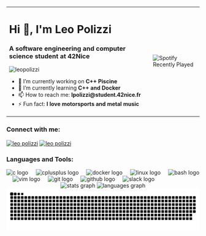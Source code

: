 <table>
  <tr>
    <td>
      <h1>Hi 👋, I'm Leo Polizzi</h1>
      <h3>A software engineering and computer science student at 42Nice</h3>
      <p>
        <img src="https://komarev.com/ghpvc/?username=leopolizzi&label=Profile%20views&color=0e75b6&style=flat" alt="leopolizzi" />
      </p>
      <ul>
        <li>🔭 I’m currently working on <strong>C++ Piscine</strong></li>
        <li>🌱 I’m currently learning <strong>C++ and Docker</strong></li>
        <li>📫 How to reach me: <strong>lpolizzi@student.42nice.fr</strong></li>
        <li>⚡ Fun fact: <strong>I love motorsports and metal music</strong></li>
      </ul>
    </td>
    <td>
      <img src="https://spotify-recently-played-readme.vercel.app/api?user=v8jqmabtapjbazat8n1x20x7m&unique=1" alt="Spotify Recently Played" width="300"/>
    </td>
  </tr>
</table>



<h3 align="left">Connect with me:</h3>
<p align="left">
<a href="https://linkedin.com/in/leo polizzi" target="blank"><img align="center" src="https://raw.githubusercontent.com/rahuldkjain/github-profile-readme-generator/master/src/images/icons/Social/linked-in-alt.svg" alt="leo polizzi" height="30" width="40" /></a>
<a href="https://leetcode.com/u/NhZLTf5sCL/" target="blank"><img align="center" src="https://raw.githubusercontent.com/rahuldkjain/github-profile-readme-generator/master/src/images/icons/Social/leet-code.svg" alt="leo polizzi" height="30" width="40" /></a>
</p>

<h3 align="left">Languages and Tools:</h3>
<div align="left">
  <img src="https://cdn.jsdelivr.net/gh/devicons/devicon/icons/c/c-original.svg" height="30" alt="c logo"  />
  <img width="12" />
  <img src="https://cdn.jsdelivr.net/gh/devicons/devicon/icons/cplusplus/cplusplus-original.svg" height="30" alt="cplusplus logo"  />
  <img width="12" />
  <img src="https://cdn.jsdelivr.net/gh/devicons/devicon/icons/docker/docker-original.svg" height="30" alt="docker logo"  />
  <img width="12" />
  <img src="https://cdn.jsdelivr.net/gh/devicons/devicon/icons/linux/linux-original.svg" height="30" alt="linux logo"  />
  <img width="12" />
  <img src="https://cdn.simpleicons.org/gnubash/4EAA25" height="30" alt="bash logo"  />
  <img width="12" />
  <img src="https://cdn.jsdelivr.net/gh/devicons/devicon/icons/vim/vim-original.svg" height="30" alt="vim logo"  />
  <img width="12" />
  <img src="https://cdn.jsdelivr.net/gh/devicons/devicon/icons/git/git-original.svg" height="30" alt="git logo"  />
  <img width="12" />
  <img src="https://skillicons.dev/icons?i=github" height="30" alt="github logo"  />
  <img width="12" />
  <img src="https://cdn.jsdelivr.net/gh/devicons/devicon/icons/slack/slack-original.svg" height="30" alt="slack logo"  />
</div>

<div align="center">
  <img src="https://github-readme-stats-sigma-five.vercel.app/api?username=leopolizzi&hide_title=false&hide_rank=false&show_icons=true&include_all_commits=true&count_private=true&disable_animations=false&theme=dark&locale=en&hide_border=false" height="150" alt="stats graph" />
  <img src="https://github-readme-stats-sigma-five.vercel.app/api/top-langs?username=leopolizzi&locale=en&hide_title=false&layout=compact&card_width=320&langs_count=5&theme=dark&hide_border=false" height="150" alt="languages graph" />
</div>

<div align="center">
  <img src="https://raw.githubusercontent.com/leopolizzi/leopolizzi/output/snake.svg" alt="Snake animation" />
</div>

